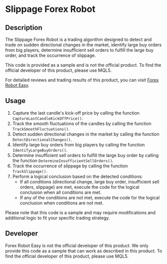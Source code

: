 # Slippage Forex Robot

## Description

The Slippage Forex Robot is a trading algorithm designed to detect and trade on sudden directional changes in the market, identify large buy orders from big players, determine insufficient sell orders to fulfill the large buy order, and track the occurrence of slippage.

This code is provided as a sample and is not the official product. To find the official developer of this product, please use MQL5.

For detailed reviews and trading results of this product, you can visit [Forex Robot Easy](https://forexroboteasy.com/forex-robot-review/slippage-forex-software-review-smooth-trading-at-grand-opening-price/).

## Usage

1. Capture the last candle's kick-off price by calling the function `CaptureLastCandleKickOffPrice()`.
2. Track the smooth fluctuations of the candles by calling the function `TrackSmoothFluctuations()`.
3. Detect sudden directional changes in the market by calling the function `DetectDirectionalChanges()`.
4. Identify large buy orders from big players by calling the function `IdentifyLargeBuyOrders()`.
5. Determine insufficient sell orders to fulfill the large buy order by calling the function `DetermineInsufficientSellOrders()`.
6. Track the occurrence of slippage by calling the function `TrackSlippage()`.
7. Perform a logical conclusion based on the detected conditions:
   - If all conditions (directional change, large buy order, insufficient sell orders, slippage) are met, execute the code for the logical conclusion when all conditions are met.
   - If any of the conditions are not met, execute the code for the logical conclusion when conditions are not met.

Please note that this code is a sample and may require modifications and additional logic to fit your specific trading strategy.

## Developer

Forex Robot Easy is not the official developer of this product. We only provide this code as a sample that can work as described in this product. To find the official developer of this product, please use MQL5.
